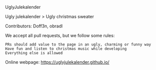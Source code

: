 UglyJulekalender

Ugly julekalender > Ugly christmas sweater

Contributors: Doff3n, obradl

We accept all pull requests, but we follow some rules:

    PRs should add value to the page in an ugly, charming or funny way
    Have fun and listen to christmas music while developing
    Everything else is allowed
    
Online webpage: https://uglyjulekalender.github.io/
